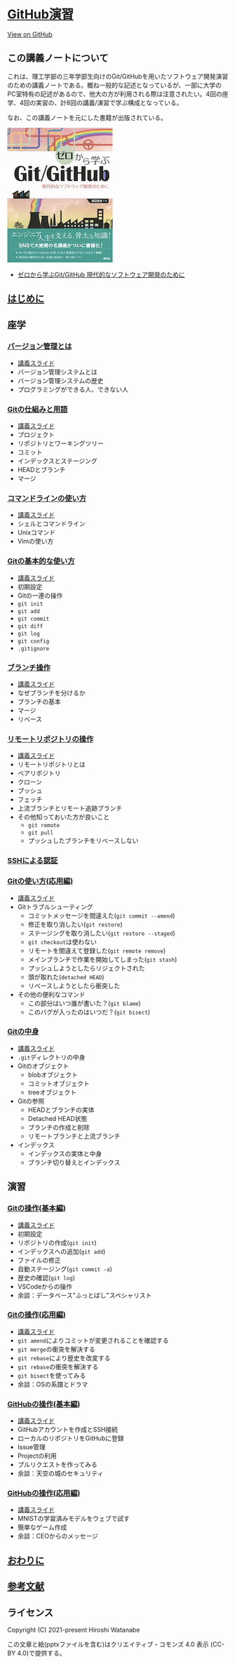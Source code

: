 # [GitHub演習](https://kaityo256.github.io/github/)

<a href="https://github.com/kaityo256/github"> <div class="btn-square"><i class="fab fa-github"></i> View on GitHub</div></a>

## この講義ノートについて

これは、理工学部の三年学部生向けのGit/GitHubを用いたソフトウェア開発演習のための講義ノートである。概ね一般的な記述となっているが、一部に大学のPC室特有の記述があるので、他大の方が利用される際は注意されたい。4回の座学、4回の実習の、計8回の講義/演習で学ぶ構成となっている。

なお、この講義ノートを元にした書籍が出版されている。

<a href="https://www.amazon.co.jp/dp/4065352193"><img src="img/book.png" alt="書影" style="width: 240px"/></a>

* [ゼロから学ぶGit/GitHub 現代的なソフトウェア開発のために](https://www.amazon.co.jp/dp/4065352193)

## [はじめに](preface/README.md)

## 座学

### [バージョン管理とは](vcs/README.md)

* [講義スライド](https://speakerdeck.com/kaityo256/github-vcs)
* バージョン管理システムとは
* バージョン管理システムの歴史
* プログラミングができる人、できない人

### [Gitの仕組みと用語](term/README.md)

* [講義スライド](https://speakerdeck.com/kaityo256/github-term)
* プロジェクト
* リポジトリとワーキングツリー
* コミット
* インデックスとステージング
* HEADとブランチ
* マージ

### [コマンドラインの使い方](command/README.md)

* [講義スライド](https://speakerdeck.com/kaityo256/github-cli)
* シェルとコマンドライン
* Unixコマンド
* Vimの使い方

### [Gitの基本的な使い方](basics/README.md)

* [講義スライド](https://speakerdeck.com/kaityo256/github-basics)
* 初期設定
* Gitの一連の操作
* `git init`
* `git add`
* `git commit`
* `git diff`
* `git log`
* `git config`
* `.gitignore`

### [ブランチ操作](branch/README.md)

* [講義スライド](https://speakerdeck.com/kaityo256/github-branch)
* なぜブランチを分けるか
* ブランチの基本
* マージ
* リベース

### [リモートリポジトリの操作](remote/README.md)

* [講義スライド](https://speakerdeck.com/kaityo256/github-remote)
* リモートリポジトリとは
* ベアリポジトリ
* クローン
* プッシュ
* フェッチ
* 上流ブランチとリモート追跡ブランチ
* その他知っておいた方が良いこと
    * `git remote`
    * `git pull`
    * プッシュしたブランチをリベースしない

### [SSHによる認証](ssh/README.md)

### [Gitの使い方(応用編)](advanced/README.md)

* [講義スライド](https://speakerdeck.com/kaityo256/github-advanced)
* Gitトラブルシューティング
    * コミットメッセージを間違えた(`git commit --amend`)
    * 修正を取り消したい(`git restore`)
    * ステージングを取り消したい(`git restore --staged`)
    * `git checkout`は使わない
    * リモートを間違えて登録した(`git remote remove`)
    * メインブランチで作業を開始してしまった(`git stash`)
    * プッシュしようとしたらリジェクトされた
    * 頭が取れた(`detached HEAD`)
    * リベースしようとしたら衝突した
* その他の便利なコマンド
    * この部分はいつ誰が書いた？(`git blame`)
    * このバグが入ったのはいつだ？(`git bisect`)

### [Gitの中身](internals/README.md)

* [講義スライド](https://speakerdeck.com/kaityo256/github-internals)
* `.git`ディレクトリの中身
* Gitのオブジェクト
    * blobオブジェクト
    * コミットオブジェクト
    * treeオブジェクト
* Gitの参照
    * HEADとブランチの実体
    * Detached HEAD状態
    * ブランチの作成と削除
    * リモートブランチと上流ブランチ
* インデックス
    * インデックスの実体と中身
    * ブランチ切り替えとインデックス

## 演習

### [Gitの操作(基本編)](practice_basic/README.md)

* [講義スライド](https://speakerdeck.com/kaityo256/github-practice-basic)
* 初期設定
* リポジトリの作成(`git init`)
* インデックスへの追加(`git add`)
* ファイルの修正
* 自動ステージング(`git commit -a`)
* 歴史の確認(`git log`)
* VSCodeからの操作
* 余談：データベース"ふっとばし"スペシャリスト

### [Gitの操作(応用編)](practice_advanced/README.md)

* [講義スライド](https://speakerdeck.com/kaityo256/github-practice-advanced)
* `git amend`によりコミットが変更されることを確認する
* `git merge`の衝突を解決する
* `git rebase`により歴史を改変する
* `git rebase`の衝突を解決する
* `git bisect`を使ってみる
* 余談：OSの系譜とドラマ

### [GitHubの操作(基本編)](practice_github_basic/README.md)

* [講義スライド](https://speakerdeck.com/kaityo256/github-practice-github-basic)
* GitHubアカウントを作成とSSH接続
* ローカルのリポジトリをGitHubに登録
* Issue管理
* Projectの利用
* プルリクエストを作ってみる
* 余談：天空の城のセキュリティ

### [GitHubの操作(応用編)](practice_github_advanced/README.md)

* [講義スライド](https://speakerdeck.com/kaityo256/github-practice-github-advanced)
* MNISTの学習済みモデルをウェブで試す
* 簡単なゲーム作成
* 余談：CEOからのメッセージ

## [おわりに](postface/README.md)

## [参考文献](references/README.md)

## ライセンス

Copyright (C) 2021-present Hiroshi Watanabe

この文章と絵(pptxファイルを含む)はクリエイティブ・コモンズ 4.0 表示 (CC-BY 4.0)で提供する。
